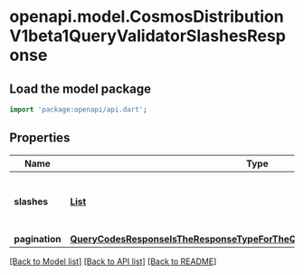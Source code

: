 # openapi.model.CosmosDistributionV1beta1QueryValidatorSlashesResponse

## Load the model package
```dart
import 'package:openapi/api.dart';
```

## Properties
Name | Type | Description | Notes
------------ | ------------- | ------------- | -------------
**slashes** | [**List<ValidatorSlashes200ResponseSlashesInner>**](ValidatorSlashes200ResponseSlashesInner.md) | slashes defines the slashes the validator received. | [optional] [default to const []]
**pagination** | [**QueryCodesResponseIsTheResponseTypeForTheQueryCodesRPCMethodPagination**](QueryCodesResponseIsTheResponseTypeForTheQueryCodesRPCMethodPagination.md) |  | [optional] 

[[Back to Model list]](../README.md#documentation-for-models) [[Back to API list]](../README.md#documentation-for-api-endpoints) [[Back to README]](../README.md)


